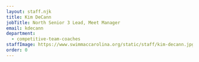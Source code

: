 ```yaml
---
layout: staff.njk
title: Kim DeCann
jobTitle: North Senior 3 Lead, Meet Manager
email: kdecann
department:
  - competitive-team-coaches
staffImage: https://www.swimmaccarolina.org/static/staff/kim-decann.jpg
order: 0
---
```


